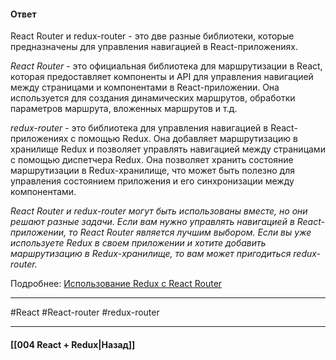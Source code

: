 #### Ответ

React Router и redux-router - это две разные библиотеки, которые предназначены для управления навигацией в React-приложениях.

*React Router* - это официальная библиотека для маршрутизации в React, которая предоставляет компоненты и API для управления навигацией между страницами и компонентами в React-приложении. Она используется для создания динамических маршрутов, обработки параметров маршрута, вложенных маршрутов и т.д.

*redux-router* - это библиотека для управления навигацией в React-приложениях с помощью Redux. Она добавляет маршрутизацию в хранилище Redux и позволяет управлять навигацией между страницами с помощью диспетчера Redux. Она позволяет хранить состояние маршрутизации в Redux-хранилище, что может быть полезно для управления состоянием приложения и его синхронизации между компонентами.

*React Router и redux-router могут быть использованы вместе, но они решают разные задачи. Если вам нужно управлять навигацией в React-приложении, то React Router является лучшим выбором. Если вы уже используете Redux в своем приложении и хотите добавить маршрутизацию в Redux-хранилище, то вам может пригодиться redux-router.*

Подробнее: [Использование Redux с React Router](https://reactdev.ru/libs/redux/advanced/UsageWithReactRouter/#redux-react-router "Permanent link")

____
#React #React-router #redux-router

____

#### [[004 React + Redux|Назад]]